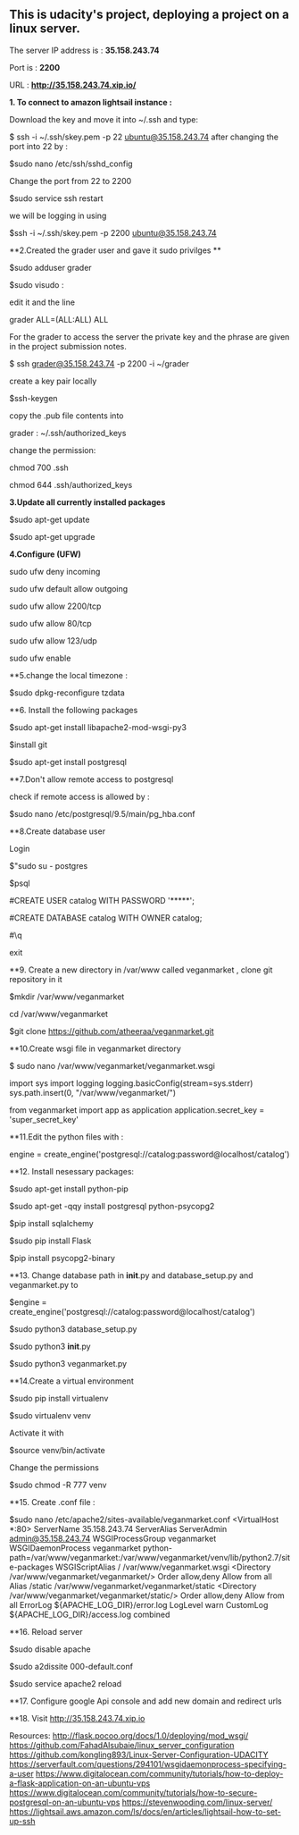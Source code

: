 ## This is udacity's project, deploying a project on a linux server.

The server IP address is :  **35.158.243.74**

Port is : **2200** 
 
URL : **http://35.158.243.74.xip.io/**



**1. To connect to amazon lightsail instance :**

Download the key and move it into ~/.ssh and type:

$ ssh -i ~/.ssh/skey.pem -p 22 ubuntu@35.158.243.74
 after changing the port into 22 by : 
 

$sudo nano /etc/ssh/sshd_config

Change the port from 22 to 2200

$sudo service ssh restart

we will be logging in using 

$ssh -i ~/.ssh/skey.pem -p 2200 ubuntu@35.158.243.74

**2.Created the grader user and gave it sudo privilges **

$sudo adduser grader 

$sudo visudo :

edit it and the line 

grader ALL=(ALL:ALL) ALL

For the grader to access the server the private key and the phrase are given in the project submission notes.

$ ssh grader@35.158.243.74 -p 2200 -i ~/grader

create a key pair locally

$ssh-keygen

copy the .pub file contents into 

grader : ~/.ssh/authorized_keys

change the permission:

chmod 700 .ssh

chmod 644 .ssh/authorized_keys


**3.Update all currently installed packages**

$sudo apt-get update

$sudo apt-get upgrade

**4.Configure (UFW)**

sudo ufw deny incoming

sudo ufw default allow outgoing 

sudo ufw allow 2200/tcp

sudo ufw allow 80/tcp

sudo ufw allow 123/udp

sudo ufw enable 


**5.change the local timezone :

$sudo dpkg-reconfigure tzdata



**6. Install the following packages

$sudo apt-get install libapache2-mod-wsgi-py3

$install git

$sudo apt-get install postgresql




**7.Don't allow remote access to postgresql

check if remote access is allowed by :

$sudo nano /etc/postgresql/9.5/main/pg_hba.conf



**8.Create database user 

Login 

$"sudo su - postgres

$psql

#CREATE USER catalog WITH PASSWORD '*****';

#CREATE DATABASE catalog WITH OWNER catalog;

#\q

exit



**9. Create a new directory in /var/www called veganmarket , clone git repository in it

$mkdir /var/www/veganmarket

cd /var/www/veganmarket

$git clone https://github.com/atheeraa/veganmarket.git


**10.Create wsgi file in veganmarket directory

$ sudo nano /var/www/veganmarket/veganmarket.wsgi

import sys
import logging
logging.basicConfig(stream=sys.stderr)
sys.path.insert(0, "/var/www/veganmarket/")

from veganmarket import app as application
application.secret_key = 'super_secret_key'



**11.Edit the python files with :

engine = create_engine('postgresql://catalog:password@localhost/catalog')



**12. Install nesessary packages:

$sudo apt-get install python-pip

$sudo apt-get -qqy install postgresql python-psycopg2

$pip install sqlalchemy

$sudo pip install Flask

$pip install psycopg2-binary



**13. Change database path in __init__.py and database_setup.py and veganmarket.py to 

$engine = create_engine('postgresql://catalog:password@localhost/catalog')

$sudo python3 database_setup.py

$sudo python3 __init__.py

$sudo python3 veganmarket.py


**14.Create a virtual environment

$sudo pip install virtualenv

$sudo virtualenv venv

Activate it with

$source venv/bin/activate

Change the permissions

$sudo chmod -R 777 venv
 

**15. Create .conf file :

$sudo nano /etc/apache2/sites-available/veganmarket.conf
<VirtualHost *:80>
    ServerName 35.158.243.74
    ServerAlias
    ServerAdmin admin@35.158.243.74
    WSGIProcessGroup veganmarket
    WSGIDaemonProcess veganmarket python-path=/var/www/veganmarket:/var/www/veganmarket/venv/lib/python2.7/site-packages
    WSGIScriptAlias / /var/www/veganmarket.wsgi
    <Directory /var/www/veganmarket/veganmarket/>
        Order allow,deny
        Allow from all
    </Directory>
    Alias /static /var/www/veganmarket/veganmarket/static
    <Directory /var/www/veganmarket/veganmarket/static/>
        Order allow,deny
        Allow from all
    </Directory>
    ErrorLog ${APACHE_LOG_DIR}/error.log
    LogLevel warn
    CustomLog ${APACHE_LOG_DIR}/access.log combined
</VirtualHost>



**16. Reload server

$sudo disable apache 

$sudo a2dissite 000-default.conf

$sudo service apache2 reload


**17. Configure google Api console and add new domain and redirect urls

**18. Visit http://35.158.243.74.xip.io



Resources:
http://flask.pocoo.org/docs/1.0/deploying/mod_wsgi/
https://github.com/FahadAlsubaie/linux_server_configuration
https://github.com/kongling893/Linux-Server-Configuration-UDACITY
https://serverfault.com/questions/294101/wsgidaemonprocess-specifying-a-user
https://www.digitalocean.com/community/tutorials/how-to-deploy-a-flask-application-on-an-ubuntu-vps
https://www.digitalocean.com/community/tutorials/how-to-secure-postgresql-on-an-ubuntu-vps
https://stevenwooding.com/linux-server/
https://lightsail.aws.amazon.com/ls/docs/en/articles/lightsail-how-to-set-up-ssh
